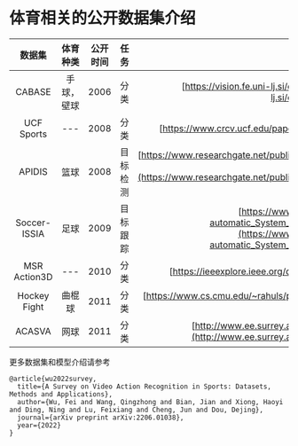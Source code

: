 # 体育相关的公开数据集介绍
|数据集|体育种类|公开时间|任务|相关论文|
|:---:|:---:|:---:|:---:|:---:|
|CABASE|手球，壁球|2006|分类|[https://vision.fe.uni-lj.si/cvbase06/downloads/CVBASE06manual.pdf](https://vision.fe.uni-lj.si/cvbase06/downloads/CVBASE06manual.pdf)|
|UCF Sports|---|2008|分类|[https://www.crcv.ucf.edu/papers/cvpr2008/7.pdf](https://www.crcv.ucf.edu/papers/cvpr2008/7.pdf)|
|APIDIS|篮球|2008|目标检测|[https://www.researchgate.net/publication/229017805_Distributed_video_acquisition_and_annotation_for_sport-event_summarization](https://www.researchgate.net/publication/229017805_Distributed_video_acquisition_and_annotation_for_sport-event_summarization)|
|Soccer-ISSIA|足球|2009|目标跟踪|[https://www.researchgate.net/publication/224600824_A_Semi-automatic_System_for_Ground_Truth_Generation_of_Soccer_Video_Sequences](https://www.researchgate.net/publication/224600824_A_Semi-automatic_System_for_Ground_Truth_Generation_of_Soccer_Video_Sequences)|
|MSR Action3D|---|2010|分类|[https://ieeexplore.ieee.org/document/5543273](https://ieeexplore.ieee.org/document/5543273)|
|Hockey Fight|曲棍球|2011|分类|[https://www.cs.cmu.edu/~rahuls/pub/caip2011-rahuls.pdf](https://www.cs.cmu.edu/~rahuls/pub/caip2011-rahuls.pdf)|
|ACASVA|网球|2011|分类|[http://www.ee.surrey.ac.uk/CVSSP/Publications/papers/DeCampos-WACV-2011.pdf](http://www.ee.surrey.ac.uk/CVSSP/Publications/papers/DeCampos-WACV-2011.pdf)|

更多数据集和模型介绍请参考
```
@article{wu2022survey,
  title={A Survey on Video Action Recognition in Sports: Datasets, Methods and Applications},
  author={Wu, Fei and Wang, Qingzhong and Bian, Jian and Xiong, Haoyi and Ding, Ning and Lu, Feixiang and Cheng, Jun and Dou, Dejing},
  journal={arXiv preprint arXiv:2206.01038},
  year={2022}
}
```